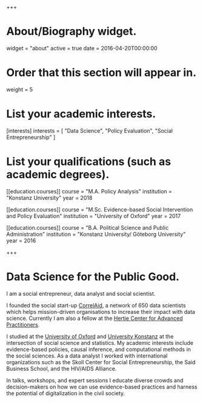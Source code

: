 +++
# About/Biography widget.
widget = "about"
active = true
date = 2016-04-20T00:00:00

# Order that this section will appear in.
weight = 5

# List your academic interests.
[interests]
  interests = [
    "Data Science",
    "Policy Evaluation",
    "Social Entrepreneurship"
  ]

# List your qualifications (such as academic degrees).
[[education.courses]]
  course = "M.A. Policy Analysis"
  institution = "Konstanz University"
  year = 2018

[[education.courses]]
  course = "M.Sc. Evidence-based Social Intervention and Policy Evaluation"
  institution = "University of Oxford"
  year = 2017

[[education.courses]]
  course = "B.A. Political Science and Public Administration"
  institution = "Konstanz University/ Göteborg University"
  year = 2016

+++

# Data Science for the Public Good.

I am a social entrepreneur, data analyst and social scientist.

I founded the social start-up [CorrelAid](www.correlaid.org), a network of 650 data scientists which helps mission-driven organisations to increase their impact with data science. Currently I am also a fellow at the [Hertie Center for Advanced Practitioners](http://hertie-innovationskolleg.de/).

I studied at the [University of Oxford](https://www.spi.ox.ac.uk/) and [University Konstanz](https://www.polver.uni-konstanz.de/en/) at the intersection of social science and statistics. My academic interests include evidence-based policies, causal inference, and computational methods in the social sciences. As a data analyst I worked with international organizations such as the Skoll Center for Social Entrepreneurship, the Said Business School, and the HIV/AIDS Alliance.

In talks, workshops, and expert sessions I educate diverse crowds and decision-makers on how we can use evidence-based practices and harness the potential of digitalization in the civil society.  
